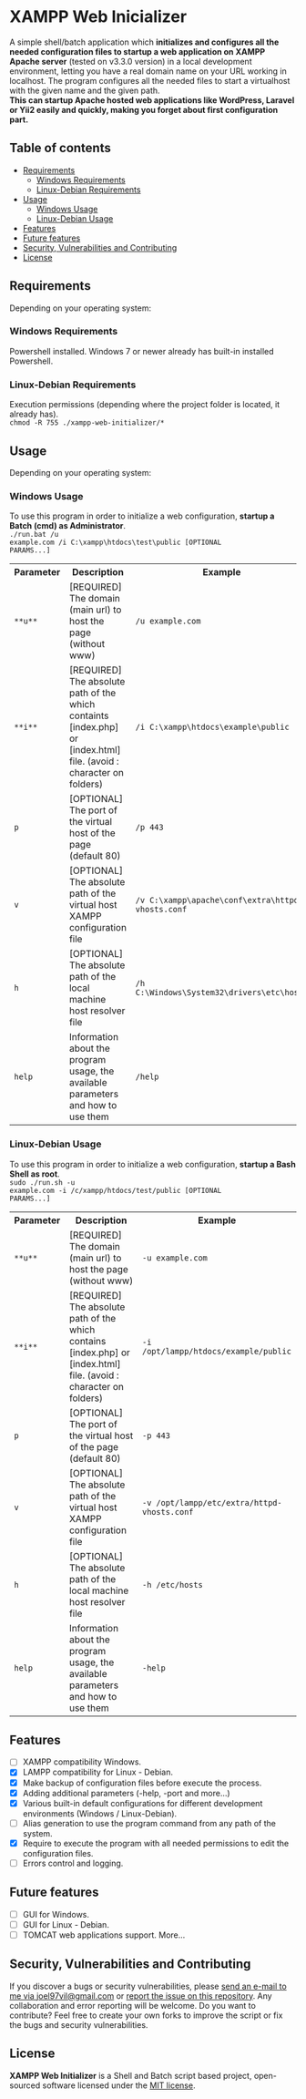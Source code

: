 # XAMPP Web Inicializer
A simple shell/batch application which **initializes and configures all the needed configuration files to startup a web application on XAMPP Apache server** (tested on v3.3.0 version) in a local development environment, letting you have a real domain name on your URL working in localhost. The program configures all the needed files to start a virtualhost with the given name and the given path.
<br />
**This can startup Apache hosted web applications like WordPress, Laravel or Yii2 easily and quickly, making you forget about first configuration part.**

## Table of contents
- [Requirements](#requirements)
    - [Windows Requirements](#windows-requirements)
    - [Linux-Debian Requirements](#linux-debian-requirements)
- [Usage](#usage)
    - [Windows Usage](#windows-usage)
    - [Linux-Debian Usage](#linux-debian-usage)
- [Features](#features)
- [Future features](#future-features)
- [Security, Vulnerabilities and Contributing](#security-vulnerabilities-and-contributing)
- [License](#license)

## Requirements
Depending on your operating system: 

### Windows Requirements
Powershell installed. Windows 7 or newer already has built-in installed Powershell.

### Linux-Debian Requirements
Execution permissions (depending where the project folder is located, it already has). <br />
<code>chmod -R 755 ./xampp-web-initializer/* </code>

## Usage
Depending on your operating system:

### Windows Usage
To use this program in order to initialize a web configuration, <b>startup a Batch (cmd) as Administrator</b>.
<br />
<code>./run.bat /u example.com /i C:\xampp\htdocs\test\public [OPTIONAL PARAMS...]</code>

<table>
    <tr>
        <th>Parameter</th>
        <th>Description</th>
        <th>Example</th>
    </tr>
    <tr>
        <td><code>**u**</code></td>
        <td>[REQUIRED] The domain (main url) to host the page (without www)</td>
        <td><code>/u example.com</code></td>
    </tr>
    <tr>
        <td><code>**i**</code></td>
        <td>[REQUIRED] The absolute path of the which containts [index.php] or [index.html] file. (avoid : character on folders)</td>
        <td><code>/i C:\xampp\htdocs\example\public</code></td>
    </tr>
    <tr>
        <td><code>p</code></td>
        <td>[OPTIONAL] The port of the virtual host of the page (default 80)</td>
        <td><code>/p 443</code></td>
    </tr>
    <tr>
        <td><code>v</code></td>
        <td>[OPTIONAL] The absolute path of the virtual host XAMPP configuration file</td>
        <td><code>/v C:\xampp\apache\conf\extra\httpd-vhosts.conf</code></td>
    </tr>
    <tr>
        <td><code>h</code></td>
        <td>[OPTIONAL] The absolute path of the local machine host resolver file</td>
        <td><code>/h C:\Windows\System32\drivers\etc\hosts</code></td>
    </tr>
    <tr>
        <td><code>help</code></td>
        <td>Information about the program usage, the available parameters and how to use them</td>
        <td><code>/help</code></td>
    </tr>
</table>

### Linux-Debian Usage
To use this program in order to initialize a web configuration, <b>startup a Bash Shell as root</b>.
<br />
<code>sudo ./run.sh -u example.com -i /c/xampp/htdocs/test/public [OPTIONAL PARAMS...]</code>

<table>
    <tr>
        <th>Parameter</th>
        <th>Description</th>
        <th>Example</th>
    </tr>
    <tr>
        <td><code>**u**</code></td>
        <td>[REQUIRED] The domain (main url) to host the page (without www)</td>
        <td><code>-u example.com</code></td>
    </tr>
    <tr>
        <td><code>**i**</code></td>
        <td>[REQUIRED] The absolute path of the which contains [index.php] or [index.html] file. (avoid : character on folders)</td>
        <td><code>-i /opt/lampp/htdocs/example/public</code></td>
    </tr>
    <tr>
        <td><code>p</code></td>
        <td>[OPTIONAL] The port of the virtual host of the page (default 80)</td>
        <td><code>-p 443</code></td>
    </tr>
    <tr>
        <td><code>v</code></td>
        <td>[OPTIONAL] The absolute path of the virtual host XAMPP configuration file</td>
        <td><code>-v /opt/lampp/etc/extra/httpd-vhosts.conf</code></td>
    </tr>
    <tr>
        <td><code>h</code></td>
        <td>[OPTIONAL] The absolute path of the local machine host resolver file</td>
        <td><code>-h /etc/hosts</code></td>
    </tr>
    <tr>
        <td><code>help</code></td>
        <td>Information about the program usage, the available parameters and how to use them</td>
        <td><code>-help</code></td>
    </tr>
</table>

## Features
- [ ] XAMPP compatibility Windows.
- [X] LAMPP compatibility for Linux - Debian.
- [X] Make backup of configuration files before execute the process.
- [X] Adding additional parameters (-help, -port and more...)
- [X] Various built-in default configurations for different development environments (Windows / Linux-Debian).
- [ ] Alias generation to use the program command from any path of the system.
- [X] Require to execute the program with all needed permissions to edit the configuration files.
- [ ] Errors control and logging.

## Future features
- [ ] GUI for Windows.
- [ ] GUI for Linux - Debian.
- [ ] TOMCAT web applications support.
More...

## Security, Vulnerabilities and Contributing
If you discover a bugs or security vulnerabilities, please [send an e-mail to me via joel97vil@gmail.com](mailto:joel97vil@gmail.com) or [report the issue on this repository](https://github.com/joel97vil/xampp-web-initializer/issues). Any collaboration and error reporting will be welcome.
Do you want to contribute? Feel free to create your own forks to improve the script or fix the bugs and security vulnerabilities.

## License
**XAMPP Web Initializer** is a Shell and Batch script based project, open-sourced software licensed under the [MIT license](https://opensource.org/licenses/MIT).
